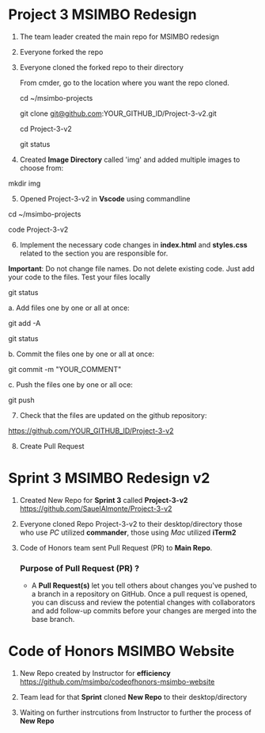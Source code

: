 # Project 3 MSIMBO Redesign

1. The team leader created the main repo for MSIMBO redesign
   

2. Everyone forked the repo
   

3. Everyone cloned the forked repo to their directory
   
   From cmder, go to the location where you want the repo cloned.

   
   cd ~/msimbo-projects
   
   git clone git@github.com:YOUR_GITHUB_ID/Project-3-v2.git
   
   cd Project-3-v2
   
   git status
   

4. Created **Image Directory** called 'img' and added multiple images to choose from:

mkdir img
   
5. Opened Project-3-v2 in **Vscode** using commandline

cd ~/msimbo-projects

code Project-3-v2

6. Implement the necessary code changes in **index.html** and **styles.css** related to the section you are responsible for.

**Important**: 
Do not change file names. 
Do not delete existing code. 
Just add your code to the files.
Test your files locally

git status

a. Add files one by one or all at once:

git add -A

git status

b. Commit the files one by one or all at once:

git commit -m "YOUR_COMMENT"

c. Push the files one by one or all oce:

git push

7. Check that the files are updated on the github repository:

https://github.com/YOUR_GITHUB_ID/Project-3-v2

8. Create Pull Request

# Sprint 3 MSIMBO Redesign v2

1. Created New Repo for **Sprint 3** called **Project-3-v2** https://github.com/SauelAlmonte/Project-3-v2

   
2. Everyone cloned Repo Project-3-v2 to their desktop/directory
   those who use *PC* utilized **commander**, those using *Mac* utilized **iTerm2**
   
   
3. Code of Honors team sent Pull Request (PR) to **Main Repo**.
   
   ### Purpose of Pull Request (PR) ?
   * A **Pull Request(s)** let you tell others about changes you've pushed to a branch in a repository on GitHub. Once a pull request is opened, you can discuss and review the potential changes with collaborators and add follow-up commits before your changes are merged into the base branch.
   
# Code of Honors MSIMBO Website

1. New Repo created by Instructor for **efficiency** https://github.com/msimbo/codeofhonors-msimbo-website

2. Team lead for that **Sprint** cloned **New Repo** to their desktop/directory

3. Waiting on further instrcutions from Instructor to further the process of **New Repo**

